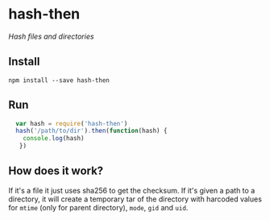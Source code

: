 
# hash-then

_Hash files and directories_

## Install
```
npm install --save hash-then
```

## Run

```js
  var hash = require('hash-then')
  hash('/path/to/dir').then(function(hash) {
    console.log(hash)
   })
```

## How does it work?
If it's a file it just uses sha256 to get the checksum.
If it's given a path to a directory, it will create a temporary tar
of the directory with harcoded values for ``mtime`` 
(only for parent directory), ``mode``, ``gid`` and ``uid``.
